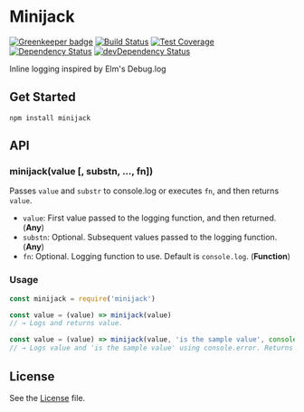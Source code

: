 # Minijack

[![Greenkeeper badge](https://badges.greenkeeper.io/grindcode/minijack.svg)](https://greenkeeper.io/)
[![Build Status](https://travis-ci.org/grindcode/minijack.svg?branch=master)](https://travis-ci.org/grindcode/minijack) [![Test Coverage](https://codeclimate.com/github/grindcode/minijack/badges/coverage.svg)](https://codeclimate.com/github/grindcode/minijack/coverage) [![Dependency Status](https://david-dm.org/grindcode/minijack.svg)](https://david-dm.org/grindcode/minijack) [![devDependency Status](https://david-dm.org/grindcode/minijack/dev-status.svg)](https://david-dm.org/grindcode/minijack#info=devDependencies)

Inline logging inspired by Elm's Debug.log

## Get Started
```shell
npm install minijack
```

## API
### minijack(value [, substn, ..., fn])
Passes `value` and `substr` to console.log or executes `fn`, and then returns `value`.
* `value`: First value passed to the logging function, and then returned. (**Any**)
* `substn`: Optional. Subsequent values passed to the logging function. (**Any**)
* `fn`: Optional. Logging function to use. Default is `console.log`. (**Function**)

### Usage
```javascript
const minijack = require('minijack')

const value = (value) => minijack(value)
// → Logs and returns value.

const value = (value) => minijack(value, 'is the sample value', console.error)
// → Logs value and 'is the sample value' using console.error. Returns value.
```

## License
See the [License](LICENSE) file.
